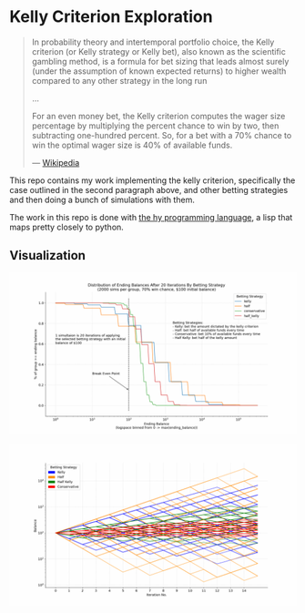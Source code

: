 # Kelly Criterion Exploration

> In probability theory and intertemporal portfolio choice, the Kelly criterion (or Kelly strategy or Kelly bet), also known as the scientific gambling method, is a formula for bet sizing that leads almost surely (under the assumption of known expected returns) to higher wealth compared to any other strategy in the long run
>
> ...
>
> For an even money bet, the Kelly criterion computes the wager size percentage by multiplying the percent chance to win by two, then subtracting one-hundred percent. So, for a bet with a 70% chance to win the optimal wager size is 40% of available funds.
>
> &mdash; [Wikipedia](https://en.wikipedia.org/wiki/Kelly_criterion)

This repo contains my work implementing the kelly criterion, specifically the case outlined in the second paragraph above, and other betting strategies and then doing a bunch of simulations with them.

The work in this repo is done with [the hy programming language](https://hylang.org/), a lisp that maps pretty closely to python.

## Visualization

![](ending_distribution.png)

![](strategies_overtime.png)